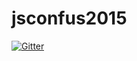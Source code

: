jsconfus2015
============

[![Gitter](https://badges.gitter.im/Join%20Chat.svg)](https://gitter.im/jsconf/jsconfus2015?utm_source=badge&utm_medium=badge&utm_campaign=pr-badge&utm_content=badge)
